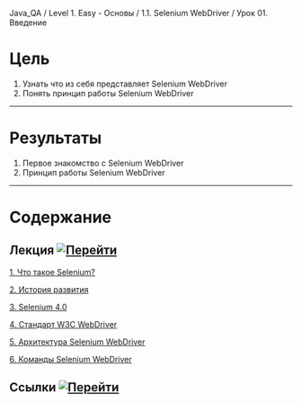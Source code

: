 Java_QA / Level 1. Easy - Основы / 1.1. Selenium WebDriver / Урок 01. Введение

# Цель

1. Узнать что из себя представляет Selenium WebDriver
2. Понять принцип работы Selenium WebDriver

***

# Результаты 

1. Первое знакомство с Selenium WebDriver
2. Принцип работы Selenium WebDriver

***

# Содержание

## Лекция [![Перейти](https://img.shields.io/badge/-%D0%9F%D0%B5%D1%80%D0%B5%D0%B9%D1%82%D0%B8-blue)](1.%20Лекция.md)

[1. Что такое Selenium?](./1.%20Лекция.md#1.-Что-такое-Selenium?)   
           
[2. История развития](./1.%20Лекция.md#2.-История-развития)

[3. Selenium 4.0](./1.%20Лекция.md#3.-Selenium-4.0)

[4. Стандарт W3C WebDriver](./1.%20Лекция.md#4.-Стандарт-W3C-WebDriver)

[5. Архитектура Selenium WebDriver](./1.%20Лекция.md#5.-Архитектура-Selenium-WebDriver)

[6. Команды Selenium WebDriver](./1.%20Лекция.md#6.-Команды-Selenium-WebDriver)
           
## Ссылки [![Перейти](https://img.shields.io/badge/-%D0%9F%D0%B5%D1%80%D0%B5%D0%B9%D1%82%D0%B8-blue)](2.%20Ссылки.md)
